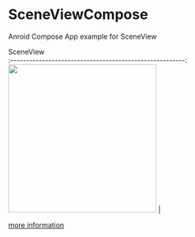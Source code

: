 # SceneViewCompose
Anroid Compose App example for SceneView 


SceneView                                                     
:-------------------------------------------------------: 
<img src="ramadan.gif" width="300">  |


[more information](https://github.com/SceneView/sceneview-android)





